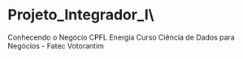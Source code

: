 # Projeto_Integrador_I\
Conhecendo o Negócio CPFL Energia
Curso Ciência de Dados para Negócios - Fatec Votorantim
